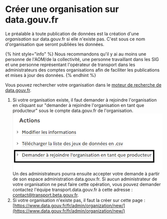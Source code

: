 # Créer une organisation sur data.gouv.fr

Le préalable à toute publication de données est la création d'une _organisation_ sur data.gouv.fr si elle n'existe pas. C'est sous ce nom d'organisation que seront publiées les données.

{% hint style="info" %}
Nous recommandons qu'il y ai au moins une personne de l'AOM/de la collectivité, une personne travaillant dans les SIG et une personne représentant l'opérateur de transport dans les administrateurs des comptes organisations afin de faciliter les publications et mises à jour des données.&#x20;
{% endhint %}

Vous pouvez rechercher votre organisation dans le [moteur de recherche de data.gouv.fr](https://www.data.gouv.fr/fr/organizations/).&#x20;

1. Si votre organisation existe, il faut demander à rejoindre l'organisation en cliquant sur "demander à rejoindre l'organisation en tant que producteur" sous le compte data.gouv.fr de l'organisation. \
   ![](../../.gitbook/assets/image.png)\
   Un des administrateurs pourra ensuite accepter votre demande à partir de son espace administration data.gouv.fr. Si aucun administrateur de votre organisation ne peut faire cette opération, vous pouvez demander contactez l'équipe transport.data.gouv.fr à cette adresse : contact@transport.beta.gouv.fr.
2. Si votre organisation n'existe pas, il faut la créer sur cette page : [https://www.data.gouv.fr/fr/admin/organization/new/](https://www.data.gouv.fr/fr/admin/organization/new/)
